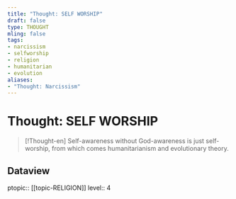 ```yaml
---
title: "Thought: SELF WORSHIP"
draft: false
type: THOUGHT
mling: false
tags:
- narcissism
- selfworship
- religion
- humanitarian
- evolution
aliases:
- "Thought: Narcissism"
---
```

# Thought: SELF WORSHIP
> [!Thought-en]
> Self-awareness without God-awareness is just self-worship, from which comes humanitarianism and evolutionary theory.

## Dataview
ptopic:: [[topic-RELIGION]]
level:: 4
